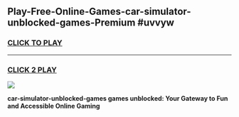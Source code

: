 
## Play-Free-Online-Games-car-simulator-unblocked-games-Premium #uvvyw
<h3>
<a href="https://premium.freeplayer.one?title=car-simulator-unblocked-games&ref=8M">CLICK TO PLAY</a></h3>
<hr>

<h3>
<a href="https://premium.freeplayer.one?title=car-simulator-unblocked-games&ref=8M">CLICK 2 PLAY</a>
  
</h3>

<a href="https://premium.freeplayer.one?title=car-simulator-unblocked-games&ref=8M"><img src="https://clearcache.store/games.png"></a>


**car-simulator-unblocked-games games unblocked: Your Gateway to Fun and Accessible Online Gaming**
